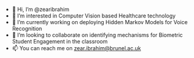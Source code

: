 - 👋 Hi, I’m @zearibrahim
- 👀 I’m interested in Computer Vision based Healthcare technology
- 🌱 I’m currently working on deploying Hidden Markov Models for Voice Recognition
- 💞️ I’m looking to collaborate on identifying mechanisms for Biometric Student Engagement in the classroom
- 📫 You can reach me on zear.ibrahim@brunel.ac.uk

<!---
zearibrahim/zearibrahim is a ✨ special ✨ repository because its `README.md` (this file) appears on your GitHub profile.
You can click the Preview link to take a look at your changes.
--->
